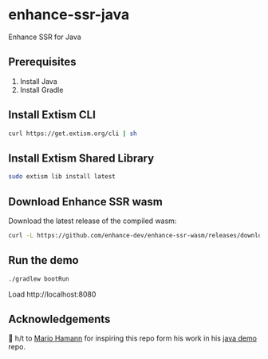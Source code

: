 # enhance-ssr-java

Enhance SSR for Java

## Prerequisites

1. Install Java
2. Install Gradle

## Install Extism CLI

```sh
curl https://get.extism.org/cli | sh
```

## Install Extism Shared Library

```sh
sudo extism lib install latest
```

## Download Enhance SSR wasm

Download the latest release of the compiled wasm:

```sh
curl -L https://github.com/enhance-dev/enhance-ssr-wasm/releases/download/v0.0.3/enhance-ssr.wasm.gz | gunzip > enhance-ssr.wasm
```

## Run the demo

```sh
./gradlew bootRun
```

Load http://localhost:8080

## Acknowledgements

🎩 h/t to [Mario Hamann](https://github.com/mariohamann) for inspiring this repo form his work in his [java demo](https://github.com/mariohamann/enhance-ssr-wasm/tree/experiment/extism/java-demo) repo.


